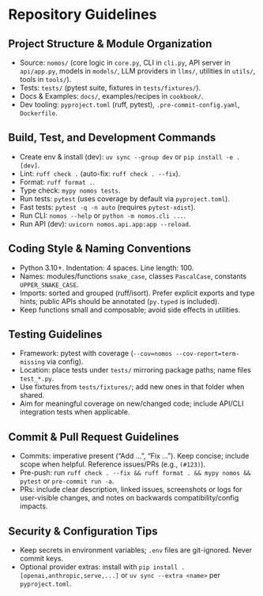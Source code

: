 # Repository Guidelines

## Project Structure & Module Organization
- Source: `nomos/` (core logic in `core.py`, CLI in `cli.py`, API server in `api/app.py`, models in `models/`, LLM providers in `llms/`, utilities in `utils/`, tools in `tools/`).
- Tests: `tests/` (pytest suite, fixtures in `tests/fixtures/`).
- Docs & Examples: `docs/`, examples/recipes in `cookbook/`.
- Dev tooling: `pyproject.toml` (ruff, pytest), `.pre-commit-config.yaml`, `Dockerfile`.

## Build, Test, and Development Commands
- Create env & install (dev): `uv sync --group dev` or `pip install -e .[dev]`.
- Lint: `ruff check .` (auto-fix: `ruff check . --fix`).
- Format: `ruff format .`.
- Type check: `mypy nomos tests`.
- Run tests: `pytest` (uses coverage by default via `pyproject.toml`).
- Fast tests: `pytest -q -n auto` (requires `pytest-xdist`).
- Run CLI: `nomos --help` or `python -m nomos.cli ...`.
- Run API (dev): `uvicorn nomos.api.app:app --reload`.

## Coding Style & Naming Conventions
- Python 3.10+. Indentation: 4 spaces. Line length: 100.
- Names: modules/functions `snake_case`, classes `PascalCase`, constants `UPPER_SNAKE_CASE`.
- Imports: sorted and grouped (ruff/isort). Prefer explicit exports and type hints; public APIs should be annotated (`py.typed` is included).
- Keep functions small and composable; avoid side effects in utilities.

## Testing Guidelines
- Framework: pytest with coverage (`--cov=nomos --cov-report=term-missing` via config).
- Location: place tests under `tests/` mirroring package paths; name files `test_*.py`.
- Use fixtures from `tests/fixtures/`; add new ones in that folder when shared.
- Aim for meaningful coverage on new/changed code; include API/CLI integration tests when applicable.

## Commit & Pull Request Guidelines
- Commits: imperative present (“Add …”, “Fix …”). Keep concise; include scope when helpful. Reference issues/PRs (e.g., `(#123)`).
- Pre-push: run `ruff check . --fix && ruff format . && mypy nomos && pytest` or `pre-commit run -a`.
- PRs: include clear description, linked issues, screenshots or logs for user-visible changes, and notes on backwards compatibility/config impacts.

## Security & Configuration Tips
- Keep secrets in environment variables; `.env` files are git-ignored. Never commit keys.
- Optional provider extras: install with `pip install .[openai,anthropic,serve,...]` or `uv sync --extra <name>` per `pyproject.toml`.
